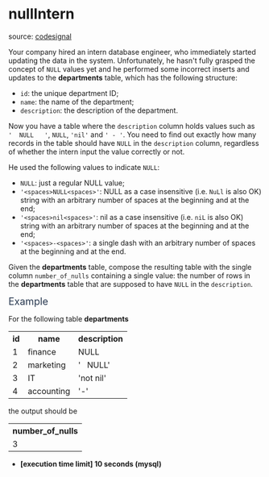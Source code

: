 # nullIntern

source: [codesignal](https://app.codesignal.com/arcade/db/time-for-tricks/hB9cqdzPpijpE9ttD)

<p>Your company hired an intern database engineer, who immediately started updating the data in the system. Unfortunately, he hasn't fully grasped the concept of <code>NULL</code> values yet and he performed some incorrect inserts and updates to the <strong>departments</strong> table, which has the following structure:</p>
<ul>
<li><code>id</code>: the unique department ID;</li>
<li><code>name</code>: the name of the department;</li>
<li><code>description</code>: the description of the department.</li>
</ul>
<p>Now you have a table where the <code>description</code> column holds values such as <code>'&nbsp;&nbsp;NULL&nbsp;&nbsp;&nbsp;'</code>, <code>NULL</code>, <code>'nil'</code> and <code>' - '</code>. You need to find out exactly how many records in the table should have <code>NULL</code> in the <code>description</code> column, regardless of whether the intern input the value correctly or not.</p>
<p>He used the following values to indicate <code>NULL</code>:</p>
<ul>
<li><code>NULL</code>: just a regular NULL value;</li>
<li><code>'&lt;spaces&gt;NULL&lt;spaces&gt;'</code>: NULL as a case insensitive (i.e. <code>NuLl</code> is also OK) string with an arbitrary number of spaces at the beginning and at the end;</li>
<li><code>'&lt;spaces&gt;nil&lt;spaces&gt;'</code>: nil as a case insensitive (i.e. <code>niL</code> is also OK) string with an arbitrary number of spaces at the beginning and at the end;</li>
<li><code>'&lt;spaces&gt;-&lt;spaces&gt;'</code>: a single dash with an arbitrary number of spaces at the beginning and at the end.</li>
</ul>
<p>Given the <strong>departments</strong> table, compose the resulting table with the single column <code>number_of_nulls</code> containing a single value: the number of rows in the <strong>departments</strong> table that are supposed to have <code>NULL</code> in the <code>description</code>.</p>
<p><span class="markdown--header" style="color:#2b3b52;font-size:1.4em">Example</span></p>
<p>For the following table <strong>departments</strong></p>
<table><tbody><tr>
</tr><tr>
<th>id</th>
<th>name</th>
<th>description</th>
</tr>
<tr>
<td>1</td>
<td>finance</td>
<td>NULL</td>
</tr>
<tr>
<td>2</td>
<td>marketing</td>
<td>'&nbsp;&nbsp;&nbsp;NULL'</td>
</tr>
<tr>
<td>3</td>
<td>IT</td>
<td>'not nil'</td>
</tr>
<tr>
<td>4</td>
<td>accounting</td>
<td>'-'</td>
</tr>
</tbody></table>
<p>the output should be</p>
<table>
<tbody><tr>
<th>number_of_nulls</th>
</tr>
<tr>
<td>3</td>
</tr>
</tbody></table>
<ul>
<li><strong>[execution time limit] 10 seconds (mysql)</strong></li>
</ul>
